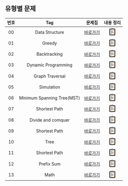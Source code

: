 ## 유형별 문제

|번호|Tag|문제집|내용 정리|
|:-:|:-:|:-:|:-:|
|00|Data Structure|[바로가기](./유형별%20문제/Data%20Structure/structure)|[![바로가기](./images/clipboard.jpg)](./유형별%20문제/Data%20Structure/summary)
|01|Greedy|[바로가기](./유형별%20문제/Greedy/structure)|[![바로가기](./images/clipboard.jpg)](./유형별%20문제/Greedy/summary)
|02|Backtracking|[바로가기](./유형별%20문제/Backtracking/structure)|[![바로가기](./images/clipboard.jpg)](./유형별%20문제/Backtracking/summary)
|03|Dynamic Programming|[바로가기](./유형별%20문제/Dynamic%20Programming/structure)|[![바로가기](./images/clipboard.jpg)](./유형별%20문제/Dynamic%20Programming/summary)
|04|Graph Traversal|[바로가기](./유형별%20문제/Graph%20Traversal/structure)|[![바로가기](./images/clipboard.jpg)](./유형별%20문제/Graph%20Traversal/summary)
|05|Simulation|[바로가기](./유형별%20문제/Simulation/structure)|[![바로가기](./images/clipboard.jpg)](./유형별%20문제/Simulation/summary)
|06|Minimum Spanning Tree(MST)|[바로가기](./유형별%20문제/Minimum%20Spanning%20Tree(MST)/structure)|[![바로가기](./images/clipboard.jpg)](./유형별%20문제/Minimum%20Spanning%20Tree(MST)/summary)
|07|Shortest Path|[바로가기](./유형별%20문제/Shortest%20Path/structure)|[![바로가기](./images/clipboard.jpg)](./유형별%20문제/Shortest%20Path/summary)
|08|Divide and comquer|[바로가기](./유형별%20문제/Divide%20and%20comquer/structure)|[![바로가기](./images/clipboard.jpg)](./유형별%20문제/Divide%20and%20comquer/summary)
|09|Shortest Path|[바로가기](./유형별%20문제/Shortest%20Path/structure)|[![바로가기](./images/clipboard.jpg)](./유형별%20문제/Shortest%20Path/summary)
|10|Tree|[바로가기](./유형별%20문제/Tree/structure)|[![바로가기](./images/clipboard.jpg)](./유형별%20문제/Tree/summary)
|11|Shortest Path|[바로가기](./유형별%20문제/Shortest%20Path/structure)|[![바로가기](./images/clipboard.jpg)](./유형별%20문제/Shortest%20Path/summary)
|12|Prefix Sum|[바로가기](./유형별%20문제/Prefix%20Sum/structure)|[![바로가기](./images/clipboard.jpg)](./유형별%20문제/Prefix%20Sum/summary)
|13|Math|[바로가기](./유형별%20문제/Math/structure)|[![바로가기](./images/clipboard.jpg)](./유형별%20문제/Math/summary)
